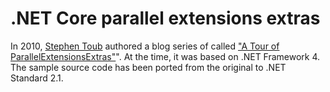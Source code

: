 # .NET Core parallel extensions extras

In 2010, [Stephen Toub](https://devblogs.microsoft.com/pfxteam/author/toub/) authored a blog series of called ["A Tour of ParallelExtensionsExtras"](https://devblogs.microsoft.com/pfxteam/a-tour-of-parallelextensionsextras/)". At the time, it was based on .NET Framework 4. The sample source code has been ported from the original to .NET Standard 2.1.
